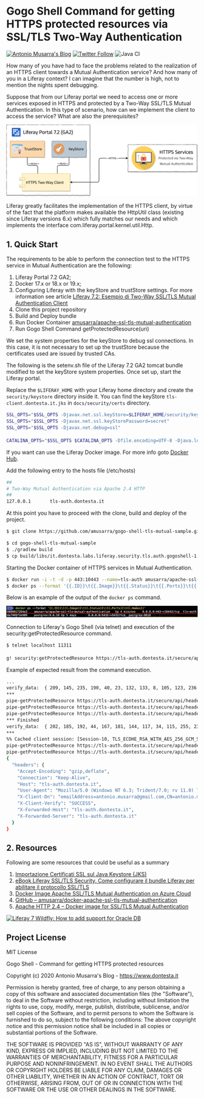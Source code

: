# Gogo Shell Command for getting HTTPS protected resources via SSL/TLS Two-Way Authentication 
[![Antonio Musarra's Blog](https://img.shields.io/badge/maintainer-Antonio_Musarra's_Blog-purple.svg?colorB=6e60cc)](https://www.dontesta.it) [![Twitter Follow](https://img.shields.io/twitter/follow/antonio_musarra.svg?style=social&label=%40antonio_musarra%20on%20Twitter&style=plastic)](https://twitter.com/antonio_musarra) ![Java CI](https://github.com/amusarra/gogo-shell-tls-mutual-sample/workflows/Java%20CI/badge.svg?branch=develop)


How many of you have had to face the problems related to the realization of an 
HTTPS client towards a Mutual Authentication service? And how many of you in a 
Liferay context? I can imagine that the number is high, not to mention 
the nights spent debugging.

Suppose that from our Liferay portal we need to access one or more services 
exposed in HTTPS and protected by a Two-Way SSL/TLS Mutual Authentication. 
In this type of scenario, how can we implement the client to access the 
service? What are also the prerequisites?

![](docs/images/Liferay_HTTPS_Two-Way_Mutual_Authentication_Client_Architecure_1.png)

Liferay greatly facilitates the implementation of the HTTPS client, 
by virtue of the fact that the platform makes available the HttpUtil 
class (existing since Liferay versions 6.x) which fully matches our needs 
and which implements the interface com.liferay.portal.kernel.util.Http.

## 1. Quick Start
The requirements to be able to perform the connection test to the HTTPS service 
in Mutual Authentication are the following:

1. Liferay Portal 7.2 GA2;
2. Docker 17.x or 18.x or 19.x;
3. Configuring Liferay with the keyStore and trustStore settings. 
For more information see article [Liferay 7.2: Esempio di Two-Way SSL/TLS Mutual Authentication Client](http://bit.ly/37S42l7)
4. Clone this project repository
5. Build and Deploy bundle
6. Run Docker Container [amusarra/apache-ssl-tls-mutual-authentication](https://hub.docker.com/r/amusarra/apache-ssl-tls-mutual-authentication)
7. Run Gogo Shell Command getProtectedResource(uri)

We set the system properties for the keyStore to debug ssl connections. 
In this case, it is not necessary to set up the trustStore because the 
certificates used are issued by trusted CAs.

The following is the setenv.sh file of the Liferay 7.2 GA2 tomcat bundle 
modified to set the keyStore system properties. Once set up, start the Liferay portal.

Replace the `$LIFERAY_HOME` with your Liferay home directory and create the 
`security/keystore` directory inside it. 
You can find the keyStore `tls-client.dontesta.it.jks` in `docs/security/certs` directory.

```bash
SSL_OPTS="$SSL_OPTS -Djavax.net.ssl.keyStore=$LIFERAY_HOME/security/keystore/tls-client.dontesta.it.jks"
SSL_OPTS="$SSL_OPTS -Djavax.net.ssl.keyStorePassword=secret"
SSL_OPTS="$SSL_OPTS -Djavax.net.debug=ssl"

CATALINA_OPTS="$SSL_OPTS $CATALINA_OPTS -Dfile.encoding=UTF-8 -Djava.locale.providers=JRE,COMPAT,CLDR -Djava.net.preferIPv4Stack=true -Duser.timezone=GMT -Xms2560m -Xmx2560m -XX:MaxNewSize=1536m -XX:MaxMetaspaceSize=768m -XX:MetaspaceSize=768m -XX:NewSize=1536m -XX:SurvivorRatio=7"
```

If you want can use the Liferay Docker image. For more info goto [Docker Hub](https://hub.docker.com/r/liferay/portal).

Add the following entry to the hosts file (/etc/hosts)

```bash
##
# Two-Way Mutual Authentication via Apache 2.4 HTTP
##
127.0.0.1       tls-auth.dontesta.it
```

At this point you have to proceed with the clone, build and deploy of the project.

```bash
$ git clone https://github.com/amusarra/gogo-shell-tls-mutual-sample.git
```

```bash
$ cd gogo-shell-tls-mutual-sample
$ ./gradlew build
$ cp build/libs/it.dontesta.labs.liferay.security.tls.auth.gogoshell-1.0.0.jar $LIFERAY_HOME/deploy
```

Starting the Docker container of HTTPS services in Mutual Authentication.

```bash
$ docker run -i -t -d -p 443:10443 --name=tls-auth amusarra/apache-ssl-tls-mutual-authentication
$ docker ps --format '{{.ID}}\t{{.Image}}\t{{.Status}}\t{{.Ports}}\t{{.Names}}'
```
Below is an example of the output of the `docker ps` command.

![](docs/images/DockerPS_TLS-AUTH_Container.png)

Connection to Liferay's Gogo Shell (via telnet) and execution of the 
security:getProtectedResource command.

```bash
$ telnet localhost 11311

g! security:getProtectedResource https://tls-auth.dontesta.it/secure/api/headers
```

Example of expected result from the command execution.

```bash
...
verify_data:  { 209, 145, 235, 190, 40, 23, 132, 133, 8, 105, 123, 236 }
***
pipe-getProtectedResource https://tls-auth.dontesta.it/secure/api/headers, WRITE: TLSv1.2 Handshake, length = 40
pipe-getProtectedResource https://tls-auth.dontesta.it/secure/api/headers, READ: TLSv1.2 Change Cipher Spec, length = 25
pipe-getProtectedResource https://tls-auth.dontesta.it/secure/api/headers, READ: TLSv1.2 Handshake, length = 40
*** Finished
verify_data:  { 202, 185, 192, 44, 167, 181, 144, 117, 34, 115, 255, 238 }
***
%% Cached client session: [Session-10, TLS_ECDHE_RSA_WITH_AES_256_GCM_SHA384]
pipe-getProtectedResource https://tls-auth.dontesta.it/secure/api/headers, READ: TLSv1.2 Application Data, length = 864
pipe-getProtectedResource https://tls-auth.dontesta.it/secure/api/headers, setSoTimeout(0) called
{
  "headers": {
    "Accept-Encoding": "gzip,deflate",
    "Connection": "Keep-Alive",
    "Host": "tls-auth.dontesta.it",
    "User-Agent": "Mozilla/5.0 (Windows NT 6.3; Trident/7.0; rv 11.0) like Gecko",
    "X-Client-Dn": "emailAddress=antonio.musarra@gmail.com,CN=antonio.musarra@gmail.com,OU=IT Labs,O=Antonio Musarra Digital Personal Certificate,ST=Italy,L=Bronte,C=IT",
    "X-Client-Verify": "SUCCESS",
    "X-Forwarded-Host": "tls-auth.dontesta.it",
    "X-Forwarded-Server": "tls-auth.dontesta.it"
  }
}
```

## 2. Resources
Following are some resources that could be useful as a summary

1. [Importazione Certificati SSL sul Java Keystore (JKS)](http://bit.ly/2to0ed9)
2. [eBook Liferay SSL/TLS Security. Come configurare il bundle Liferay per abilitare il protocollo SSL/TLS](http://bit.ly/2Xan9q9)
3. [Docker Image Apache SSL/TLS Mutual Authentication on Azure Cloud](http://bit.ly/2Sm5dU7)
4. [GitHub – amusarra/docker-apache-ssl-tls-mutual-authentication](http://bit.ly/2VjbJ1x)
5. [Apache HTTP 2.4 – Docker image for SSL/TLS Mutual Authentication](https://www.youtube.com/watch?v=VIRWJjqb0y0)

[![Liferay 7 Wildfly: How to add support for Oracle DB ](https://img.youtube.com/vi/VIRWJjqb0y0/0.jpg)](https://www.youtube.com/watch?v=VIRWJjqb0y0)

## Project License
MIT License

Gogo Shell - Command for getting HTTPS protected resources

Copyright (c) 2020 Antonio Musarra's Blog - https://www.dontesta.it

Permission is hereby granted, free of charge, to any person obtaining a copy of
this software and associated documentation files (the "Software"), to deal in the
Software without restriction, including without limitation the rights to use,
copy, modify, merge, publish, distribute, sublicense, and/or sell copies of the
Software, and to permit persons to whom the Software is furnished to do so,
subject to the following conditions:
The above copyright notice and this permission notice shall be included in all
copies or substantial portions of the Software.

THE SOFTWARE IS PROVIDED "AS IS", WITHOUT WARRANTY OF ANY KIND, EXPRESS OR
IMPLIED, INCLUDING BUT NOT LIMITED TO THE WARRANTIES OF MERCHANTABILITY,
FITNESS FOR A PARTICULAR PURPOSE AND NONINFRINGEMENT. IN NO EVENT SHALL THE
AUTHORS OR COPYRIGHT HOLDERS BE LIABLE FOR ANY CLAIM, DAMAGES OR OTHER LIABILITY,
WHETHER IN AN ACTION OF CONTRACT, TORT OR OTHERWISE, ARISING FROM, OUT OF OR IN
CONNECTION WITH THE SOFTWARE OR THE USE OR OTHER DEALINGS IN THE SOFTWARE.
